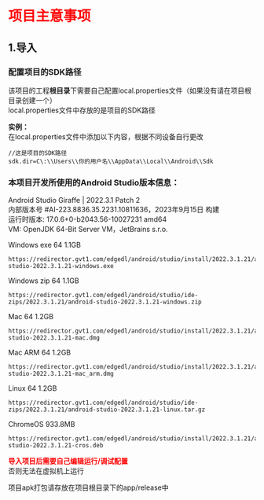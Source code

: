 # <font color=Red>项目主意事项</font>
## 1.导入
### 配置项目的SDK路径
该项目的工程**根目录**下需要自己配置local.properties文件（如果没有请在项目根目录创建一个）  
local.properties文件中存放的是项目的SDK路径  

**实例：**  
在local.properties文件中添加以下内容，根据不同设备自行更改  

```
//这是项目的SDK路径
sdk.dir=C\:\\Users\\你的用户名\\AppData\\Local\\Android\\Sdk
```

### 本项目开发所使用的Android Studio版本信息：  
Android Studio Giraffe | 2022.3.1 Patch 2  
内部版本号 #AI-223.8836.35.2231.10811636，2023年9月15日 构建  
运行时版本: 17.0.6+0-b2043.56-10027231 amd64  
VM: OpenJDK 64-Bit Server VM，JetBrains s.r.o.  

Windows exe 64 1.1GB
```
https://redirector.gvt1.com/edgedl/android/studio/install/2022.3.1.21/android-studio-2022.3.1.21-windows.exe
```
Windows zip 64 1.1GB
```
https://redirector.gvt1.com/edgedl/android/studio/ide-zips/2022.3.1.21/android-studio-2022.3.1.21-windows.zip
```
Mac 64 1.2GB
```
https://redirector.gvt1.com/edgedl/android/studio/install/2022.3.1.21/android-studio-2022.3.1.21-mac.dmg
```
Mac ARM 64 1.2GB
```
https://redirector.gvt1.com/edgedl/android/studio/install/2022.3.1.21/android-studio-2022.3.1.21-mac_arm.dmg
```
Linux 64 1.2GB
```
https://redirector.gvt1.com/edgedl/android/studio/ide-zips/2022.3.1.21/android-studio-2022.3.1.21-linux.tar.gz
```
ChromeOS 933.8MB
```
https://redirector.gvt1.com/edgedl/android/studio/install/2022.3.1.21/android-studio-2022.3.1.21-cros.deb
```

**<font color=red>导入项目后需要自己编辑运行/调试配置</font>**  
否则无法在虚拟机上运行  

项目apk打包请存放在项目根目录下的app/release中